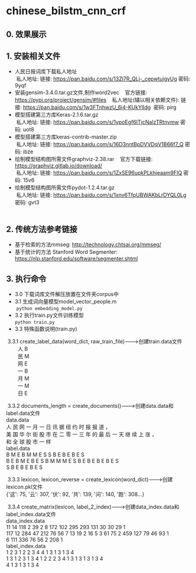 # chinese_bilstm_cnn_crf

## 0. 效果展示  

## 1. 安装相关文件  
* 人民日报词库下载私人地址  
  私人地址: 链接: <https://pan.baidu.com/s/13Zl7R_QLj-_cepwtuigyUg> 密码: 9yqf  
* 安装gensim-3.4.0.tar.gz文件,制作word2vec  
  官方链接: <https://pypi.org/project/gensim/#files>  
  私人地址(辅以相关依赖文件): 链接: <https://pan.baidu.com/s/1w3FTnhwzU_6i4-KUkYlIdg>  密码: pirg  
* 模型搭建第三方库Keras-2.1.6.tar.gz  
  私人地址: 链接: <https://pan.baidu.com/s/1ypoEgf6ITjcNalzTRtnvmw> 密码: uot8  
* 模型搭建第三方库keras-contrib-master.zip  
  私人地址: 链接: <https://pan.baidu.com/s/16D3nntBpDVVDqV1B66f7_Q> 密码: ibze  
* 绘制模型结构图所需文件graphviz-2.38.rar  
  官方下载链接: <https://graphviz.gitlab.io/download/>  
  私人地址: 链接: <https://pan.baidu.com/s/1ZxSE96upkPLkhjeaam9FIQ> 密码: 15v6  
* 绘制模型结构图所需文件pydot-1.2.4.tar.gz  
  私人地址: 链接: <https://pan.baidu.com/s/1xnv6TfpUBWAKbLrDYQL0Lg> 密码: gvt3  
  
## 2. 传统方法参考链接  
* 基于检索的方法mmseg: <http://technology.chtsai.org/mmseg/>  
* 基于统计的方法 Stanford Word Segmenter: <https://nlp.stanford.edu/software/segmenter.shtml>  

## 3. 执行命令  
* 3.0 下载词库文件解压放置在文件夹corpus中  
* 3.1 生成词向量模型model_vector_people.m  
  `python embedding_model.py`  
* 3.2 执行train.py文件训练模型  
  `python train.py`  
* 3.3 特殊函数说明(train.py)  

  3.3.1 create_label_data(word_dict, raw_train_file)--->创建train.data文件  
&nbsp;&nbsp;&nbsp;&nbsp;&nbsp;&nbsp;&nbsp;&nbsp;人	B  
&nbsp;&nbsp;&nbsp;&nbsp;&nbsp;&nbsp;&nbsp;&nbsp;民	M  
&nbsp;&nbsp;&nbsp;&nbsp;&nbsp;&nbsp;&nbsp;&nbsp;网	E  
&nbsp;&nbsp;&nbsp;&nbsp;&nbsp;&nbsp;&nbsp;&nbsp;一	B  
&nbsp;&nbsp;&nbsp;&nbsp;&nbsp;&nbsp;&nbsp;&nbsp;月	M  
&nbsp;&nbsp;&nbsp;&nbsp;&nbsp;&nbsp;&nbsp;&nbsp;一	M  
&nbsp;&nbsp;&nbsp;&nbsp;&nbsp;&nbsp;&nbsp;&nbsp;日	E  
  
  3.3.2 documents_length = create_documents()--->创建data.data和label.data文件  
        data.data  
        人	民	网	一	月	一	日	讯	据	纽	约	时	报	报	道	，  
        美	国	华	尔	街	股	市	在	二	零	一	三	年	的	最	后	一	天	继	续	上	涨	，  
        和	全	球	股	市	一	样  
        label.data  
        B	M	E	B	M	M	E	S	S	B	E	B	E	B	E	S  
        B	E	B	M	E	B	E	S	B	M	M	M	E	S	B	E	B	E	B	E	B	E	S  
        S	B	E	B	E	B	E	S  
  
  3.3.3 lexicon, lexicon_reverse = create_lexicon(word_dict)--->创建lexicon.pkl文件  
        {'这': 75, '云': 307, '伏': 92, '共': 139, '问': 140, '跑': 308...}  
  
  3.3.4 create_matrix(lexicon, label_2_index)--->创建data_index.data和label_index.data文件  
        data_index.data  
        11	14	118	2	39	2	8	172	102	295	293	131	30	30	29	1  
        117	12	284	47	212	76	56	7	13	19	2	16	5	3	61	75	2	459	127	79	46	93	1  
        6	111	336	76	56	2	208	1  
        label_index.data  
        1	2	3	1	2	2	3	4	4	1	3	1	3	1	3	4  
        1	3	1	2	3	1	3	4	1	2	2	2	3	4	1	3	1	3	1	3	1	3	4  
        4	1	3	1	3	1	3	4  
  
